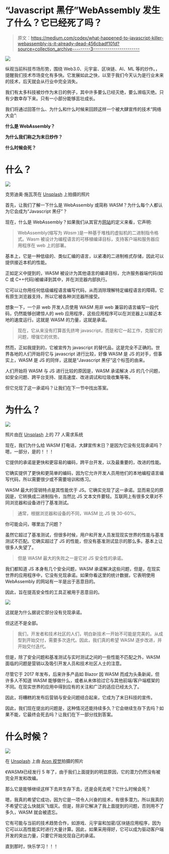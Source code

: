 # “Javascript 黑仔”WebAssembly 发生了什么？它已经死了吗？

> 原文：<https://medium.com/codex/what-happened-to-javascript-killer-webassembly-is-it-already-dead-456cbadf101d?source=collection_archive---------3----------------------->

![](img/2f9da26b3c20732cbb68ea14c1f73e84.png)

纵观当前科技市场形势，围绕 Web3.0、元宇宙、区块链、AI、ML 等的炒作。，提醒我们技术市场变化有多快。它发展如此之快，以至于我们今天认为是行业未来的技术，后天就会从行业中完全消失。

我们有太多科技被炒作为末日的例子，其中许多要么已经灭绝，要么濒临灭绝。只有少数幸存下来。只有一小部分能够茁壮成长。

我们将通过回答什么、为什么和什么时候来回顾这样一个被大肆宣传的技术“网络大会”:

**什么是 WebAssembly？**

**为什么我们称之为末日炒作？**

**什么时候会死？**

# 什么？

![](img/e960fb33539467f7c43330e00b3f9a5c.png)

克劳迪奥·施瓦茨在 [Unsplash](https://unsplash.com?utm_source=medium&utm_medium=referral) 上拍摄的照片

首先，让我们了解一下什么是 WebAssembly 或简称 WASM？为什么每个人都认为它会成为“Javascript 黑仔”？

现在，什么是 WebAssembly？如果我们从其官方[网站](https://webassembly.org/)的定义来看，它声明:

> WebAssembly(缩写为 *Wasm* )是一种基于堆栈的虚拟机的二进制指令格式。Wasm 被设计为编程语言的可移植编译目标，支持客户端和服务器应用程序在 web 上的部署。

基本上，它是一种低级的、类似汇编的语言，以紧凑的二进制格式存储，因此可以提供接近本机的性能。

正如定义中提到的，WASM 被设计为其他语言的编译目标，允许服务器端代码(如 C 或 C++代码)被编译到其中，并在浏览器内部执行。

它可以让你用任何低级编程语言编写代码，从而消除理解特定编程语言的障碍。它有原生浏览器支持，所以它被各种浏览器所接受。

想象一下，一个非 web 开发人员使用 WASM 用非 web 兼容的语言编写一段代码，仍然能够创建惊人的 web 应用程序，这些应用程序可以在浏览器上以接近本地的速度运行。这就是 WASM 的力量，这就是承诺。

> 现在，它从来没有打算首先挤垮 javascript，而是和它一起工作，克服它的问题，增强它的优势。

然而，正如我提到的，它被宣传为 javascript 的替代品，这是完全不正确的。世界各地的人们开始将它与 javascript 进行比较，好像 WASM 是 JS 的对手，但事实上，WASM 是 JS 的同伴，这就是“Javascript 黑仔”这个标签的由来。

人们开始将 WASM 与 JS 进行比较的原因是，WASM 承诺解决 JS 的几个问题，如安全问题、跨平台支持、提高速度、改进调试和垃圾收集等等。

但它兑现了这一承诺吗？让我们在下一节中找出答案。

# 为什么？

![](img/7e38164d21db97af172944fbc1c83951.png)

照片由[在](https://unsplash.com/@77hn?utm_source=medium&utm_medium=referral) [Unsplash](https://unsplash.com?utm_source=medium&utm_medium=referral) 上的 77 人需求系统

现在，我们为什么给 WASM 打电话，大肆宣传末日？是因为它没有兑现承诺吗？嗯，一部分，是的！！！

它提供的承诺是更快和更容易的编码，跨平台开发，以及最重要的，改进的性能。

它确实提供了更快和更简单的编码，因为它允许开发人员用他们的本地编程语言编写代码，所以需要很少或不需要培训和练习。

WASM 最大的营销特点是其性能优于 JS。它确实兑现了这一承诺。显而易见的原因是，它转换成二进制指令，当然比 JS 文本文件要轻。互联网上有很多文章对不同浏览器和设备进行了基准测试。

> 通常，根据浏览器和设备的不同，WASM 比 JS 快 30-60%。

你可能会问，哪里出了问题？

虽然它超过了基准测试，但很多时候，用户和开发人员发现现实世界的性能与基准测试不匹配。它确实超过了 JS 的性能，但没有基准测试显示的那么多。基本上让很多人失望了。

> 但是 WASM 最大的失败之一是它对 JS 安全性的承诺。

我们都知道 JS 本身有几个安全问题，WASM 承诺解决这些问题，但是，在现实世界的应用程序中，它没有兑现承诺。如果你看这里的统计数据，它表明使用 WebAssembly 的网站有一半是出于恶意目的。

因此，旨在提高安全性的工具正被用于恶意目的。

![](img/5bd355f3517de847c189ec78d9614699.png)

这就是为什么据说它部分没有兑现承诺。

但这还不是全部。

> 我们，开发者和技术社区的人们，明白新技术一开始不可能是完美的。从成型到开始交付，需要多次迭代。因此，我们真的希望 WASM 逐步改进，并开始交付迭代。

但是，除了安全问题和基准测试与实时测试之间的一些性能不匹配之外，WASM 面临的问题是营销以及吸引开发人员和技术社区人士的注意。

尽管它于 2017 年发布，后来许多产品如 Blazor 因 WASM 而成为头条新闻，但许多人不知道 WASM 能够做什么，或者从未体验过它与其他前端/客户端框架的不同。在现实世界的应用中得到应有的关注和广泛的适应已经太久了。

因此，将糟糕的发布后营销与安全问题结合起来，它成为了末日科技的宣传。

因此，我们现在提出的问题是，这种情况还能持续多久？它会继续生存下去吗？如果不能，它最终会死去吗？让我们在下一部分找到答案。

# 什么时候？

![](img/40fecccc51c4a97afb61aa2dfd6bf1e7.png)

在 [Unsplash](https://unsplash.com?utm_source=medium&utm_medium=referral) 上由 [Aron 视觉](https://unsplash.com/@aronvisuals?utm_source=medium&utm_medium=referral)拍摄的照片

《WASM》已经发行 5 年了，由于我们上面提到的明显原因，它的潜力仍然没有被完全开发和改编。

那么它是能够继续这样下去并生存下去，还是会死去呢？它什么时候会死？

嗯，我真的希望它成功，因为它是一项令人兴奋的技术，有很多潜力。所以我真的不希望它这么快就灰飞烟灭。但是，除非它解决了我上面提到的问题，否则用不了多久，WASM 就会被遗忘。

它有可能与当前的技术趋势合作，如游戏、元宇宙和加密/区块链应用程序，因为它可以以高性能实时进行大量计算。因此，如果采用得好，它可以成为驱动客户端开发的突出力量，只要它开始兑现自己的承诺。

直到那时，快乐学习！！！
